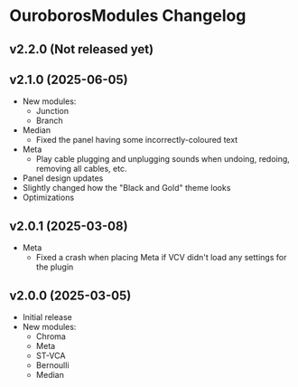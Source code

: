 # OuroborosModules Changelog

## v2.2.0 (Not released yet)

## v2.1.0 (2025-06-05)
  * New modules:
    * Junction
    * Branch
  * Median
    * Fixed the panel having some incorrectly-coloured text
  * Meta
    * Play cable plugging and unplugging sounds when undoing, redoing, removing all cables, etc.
  * Panel design updates
  * Slightly changed how the "Black and Gold" theme looks
  * Optimizations

## v2.0.1 (2025-03-08)
  * Meta
    * Fixed a crash when placing Meta if VCV didn't load any settings for the plugin

## v2.0.0 (2025-03-05)
  * Initial release
  * New modules:
    * Chroma
    * Meta
    * ST-VCA
    * Bernoulli
    * Median